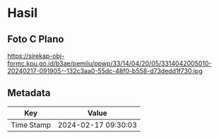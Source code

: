 # Hasil

## Foto C Plano

https://sirekap-obj-formc.kpu.go.id/b3ae/pemilu/ppwp/33/14/04/20/05/3314042005010-20240217-091905--132c3aa0-55dc-48f0-b558-d73dedd1f730.jpg


## Metadata

| Key        | Value               |
| ---------- | ------------------- |
| Time Stamp | 2024-02-17 09:30:03 |



